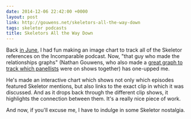 ```yaml
---
date: 2014-12-06 22:42:00 +0000
layout: post
link: http://gouwens.net/skeletors-all-the-way-down
tags: skeletor podcasts
title: Skeletors All the Way Down
---
```


Back [in June][me], I had fun making an image chart to track all of the Skeletor references on the Incomparable podcast. Now, "that guy who made the relationships graphs" (Nathan Gouwens, who also made a [great graph to track which panellists][panel] were on shows together) has one-upped me.

He's made an interactive chart which shows not only which episodes featured Skeletor mentions, but also links to the exact clip in which it was discussed. And as it drops back through the different clip shows, it highlights the connection between them. It's a really nice piece of work.

And now, if you'll excuse me, I have to indulge in some Skeletor nostalgia.

[me]: /2014/06/skeletor/
[panel]: http://gouwens.net/people-of-the-incomparable
